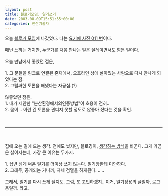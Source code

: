 ```yaml
---
layout: post
title: 블로거모임, 일기쓰기
date: 2003-08-09T15:51:55+00:00
categories: 전산기술자
---
```

오늘 <a href="http://netfusion.new21.net/MT/archives/000095.html">블로거 모임</a>에 나갔었다. 나는 <a href="http://netfusion.new21.net/gallery/album03">요기에 사진 011 번</a>이다.<br /><br />매번 느끼는 거지만, 누군가를 처음 만나는 일은 설레이면서도 힘든 일이다. <br /><br />오늘 만남에서 좋았던 점은, <br /><br />1. 그 분들을 링크로 연결된 존재에서, 오프라인 상에 살아있는 사람으로 다시 만나게 되었다는 점.<br />2. 그럴싸한 토론을 해냈다는 자긍심.(?)<br /><br />않좋았던 점은.<br />1. 내가 제안한 "분산환경에서의인증방법"이 호응이 전혀..<br />2. 몸이 .. 이런 긴 토론을 견디지 못할 정도로 않좋아 졌다는 것을 확인.<br /><br /><br /><HR><br /><br />집에 오는 길에 드는 생각. 전에도 썼지만, 블로깅이, <a href="http://jinto.pe.kr/logs/archives/000145.html">생각하는 방식</a>을 바꾼다. 그게 가끔은 싫어지는데, 가장 큰 이유는 두가지.<br /><br />1. 십년 넘게 써온 일기를 더이상 쓰지 않는다. 일기장한테 미안하다.<br />2. 그래두, 공개되는 거니까, 자체 검열을 하게된다. .. ..<br /><br />그래서, 일기를 다시 쓰게 될지도. 그럼, 또 고민하겠지.. 이거, 일기장용의 글일까, 로그용일까. 라고.
